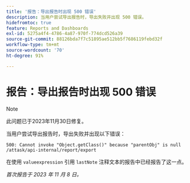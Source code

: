 ```yaml
---
title: '报告：导出报告时出现 500 错误'
description: 当用户尝试导出报告时，导出失败并出现 500 错误。
hidefromtoc: true
feature: Reports and Dashboards
exl-id: 5275a4f4-4786-4a87-970f-774dcd526a39
source-git-commit: 88126bda7f7c51895ae512bb5f7686119febd32f
workflow-type: tm+mt
source-wordcount: '70'
ht-degree: 91%

---
```


# 报告：导出报告时出现 500 错误

>[!NOTE]
>
>此问题已于2023年11月30日修复。

当用户尝试导出报告时，导出失败并出现以下错误：

```
500: Cannot invoke "Object.getClass()" because "parentObj" is null /attask/api-internal/report/export
```

在使用 `valueexpression` 引用 `lastNote` 注释文本的报告中已经报告了这一点。

_首次报告于 2023 年 11 月 8 日。_
